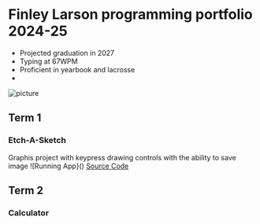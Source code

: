 # Finley Larson programming portfolio 2024-25
* Projected graduation in 2027
* Typing at 67WPM
* Proficient in yearbook and lacrosse
* 

![picture](https://www.usnews.com/object/image/00000182-a540-dc41-a1db-a56f74ba0000/5xbuthkr_640x420.jpg?update-time=&size=responsiveFlow970)

## Term 1
### Etch-A-Sketch
Graphis project with keypress drawing controls with the ability to save image
![Running App}()
[Source Code]()

## Term 2
### Calculator

